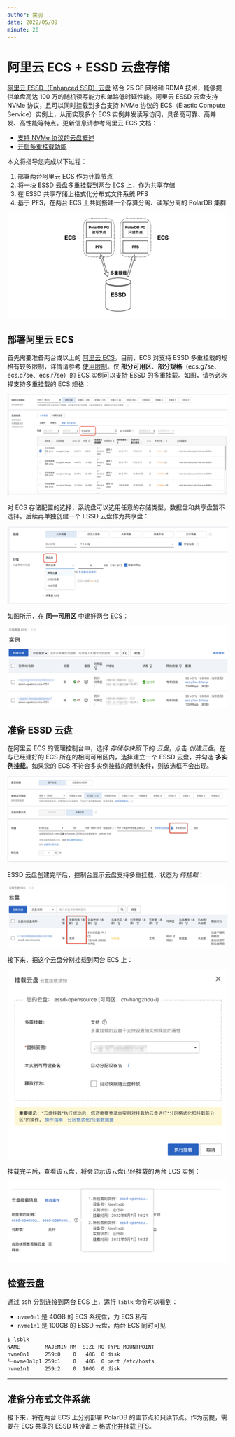```yaml
---
author: 棠羽
date: 2022/05/09
minute: 20
---
```


# 阿里云 ECS + ESSD 云盘存储 <a href="https://developer.aliyun.com/live/249628"><Badge type="tip" text="视频" vertical="top" /></a>

<ArticleInfo :frontmatter=$frontmatter></ArticleInfo>

[阿里云 ESSD（Enhanced SSD）云盘](https://help.aliyun.com/document_detail/122389.html) 结合 25 GE 网络和 RDMA 技术，能够提供单盘高达 100 万的随机读写能力和单路低时延性能。阿里云 ESSD 云盘支持 NVMe 协议，且可以同时挂载到多台支持 NVMe 协议的 ECS（Elastic Compute Service）实例上，从而实现多个 ECS 实例并发读写访问，具备高可靠、高并发、高性能等特点。更新信息请参考阿里云 ECS 文档：

- [支持 NVMe 协议的云盘概述](https://help.aliyun.com/document_detail/256487.html)
- [开启多重挂载功能](https://help.aliyun.com/document_detail/262105.html)

本文将指导您完成以下过程：

1. 部署两台阿里云 ECS 作为计算节点
2. 将一块 ESSD 云盘多重挂载到两台 ECS 上，作为共享存储
3. 在 ESSD 共享存储上格式化分布式文件系统 PFS
4. 基于 PFS，在两台 ECS 上共同搭建一个存算分离、读写分离的 PolarDB 集群

![aliyun-ecs-procedure](../imgs/aliyun-ecs-procedure.png)

## 部署阿里云 ECS

首先需要准备两台或以上的 [阿里云 ECS](https://www.aliyun.com/product/ecs)。目前，ECS 对支持 ESSD 多重挂载的规格有较多限制，详情请参考 [使用限制](https://help.aliyun.com/document_detail/256487.htm?spm=a2c4g.11186623.0.0.61397e72QGaXV0#section-4w6-dyy-otg)。仅 **部分可用区**、**部分规格**（ecs.g7se、ecs.c7se、ecs.r7se）的 ECS 实例可以支持 ESSD 的多重挂载。如图，请务必选择支持多重挂载的 ECS 规格：

![aliyun-ecs-specs](../imgs/aliyun-ecs-specs.png)

对 ECS 存储配置的选择，系统盘可以选用任意的存储类型，数据盘和共享盘暂不选择。后续再单独创建一个 ESSD 云盘作为共享盘：

![aliyun-ecs-system-disk](../imgs/aliyun-ecs-system-disk.png)

如图所示，在 **同一可用区** 中建好两台 ECS：

![aliyun-ecs-instance](../imgs/aliyun-ecs-instance.png)

## 准备 ESSD 云盘

在阿里云 ECS 的管理控制台中，选择 _存储与快照_ 下的 _云盘_，点击 _创建云盘_。在与已经建好的 ECS 所在的相同可用区内，选择建立一个 ESSD 云盘，并勾选 **多实例挂载**。如果您的 ECS 不符合多实例挂载的限制条件，则该选框不会出现。

![aliyun-essd-specs](../imgs/aliyun-essd-specs.png)

ESSD 云盘创建完毕后，控制台显示云盘支持多重挂载，状态为 _待挂载_：

![aliyun-essd-ready-to-mount](../imgs/aliyun-essd-ready-to-mount.png)

接下来，把这个云盘分别挂载到两台 ECS 上：

![aliyun-essd-mounting](../imgs/aliyun-essd-mounting.png)

挂载完毕后，查看该云盘，将会显示该云盘已经挂载的两台 ECS 实例：

![aliyun-essd-mounted](../imgs/aliyun-essd-mounted.png)

## 检查云盘

通过 ssh 分别连接到两台 ECS 上，运行 `lsblk` 命令可以看到：

- `nvme0n1` 是 40GB 的 ECS 系统盘，为 ECS 私有
- `nvme1n1` 是 100GB 的 ESSD 云盘，两台 ECS 同时可见

```bash
$ lsblk
NAME        MAJ:MIN RM  SIZE RO TYPE MOUNTPOINT
nvme0n1     259:0    0   40G  0 disk
└─nvme0n1p1 259:1    0   40G  0 part /etc/hosts
nvme1n1     259:2    0  100G  0 disk
```

---

## 准备分布式文件系统

接下来，将在两台 ECS 上分别部署 PolarDB 的主节点和只读节点。作为前提，需要在 ECS 共享的 ESSD 块设备上 [格式化并挂载 PFS](./fs-pfs.md)。
